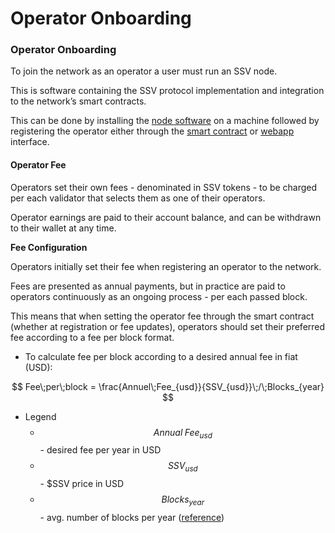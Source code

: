 # Operator Onboarding

### **Operator Onboarding**

To join the network as an operator a user must run an SSV node.&#x20;

This is software containing the SSV protocol implementation and integration to the network’s smart contracts.

This can be done by installing the [node software](../../run-a-node/operator-node/installation.md) on a machine followed by registering the operator either through the [smart contract](../../developers/smart-contracts/ssvnetwork.md#public-registeroperator-publickey-operatorfee) or [webapp](https://app.ssv.network/) interface.

#### Operator Fee

Operators set their own fees - denominated in SSV tokens - to be charged per each validator that selects them as one of their operators.

Operator earnings are paid to their account balance, and can be withdrawn to their wallet at any time.

**Fee Configuration**

Operators initially set their fee when registering an operator to the network.

Fees are presented as annual payments, but in practice are paid to operators continuously as an ongoing process - per each passed block.

This means that when setting the operator fee through the smart contract (whether at registration or fee updates), operators should set their preferred fee according to a fee per block format.

* To calculate fee per block according to a desired annual fee in fiat (USD):

$$
Fee\;per\;block = \frac{Annuel\;Fee_{usd}}{SSV_{usd}}\;/\;Blocks_{year}
$$

* Legend
  * $$Annual\;Fee_{usd}$$ - desired fee per year in USD
  * $$SSV_{usd}$$ - $SSV price in USD
  * $$Blocks_{year}$$ - avg. number of blocks per year ([reference](https://ycharts.com/indicators/ethereum\_blocks\_per\_day))
